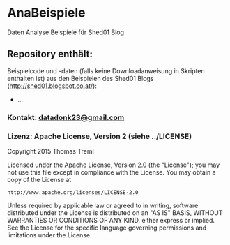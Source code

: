 AnaBeispiele
===========

Daten Analyse Beispiele für Shed01 Blog

## Repository enthält:
Beispielcode und -daten (falls keine Downloadanweisung in Skripten enthalten ist) aus den Beispielen des Shed01 Blogs (http://shed01.blogspot.co.at/):
* ...

### Kontakt: datadonk23@gmail.com

### Lizenz: Apache License, Version 2 (siehe ../LICENSE)
Copyright 2015 Thomas Treml

Licensed under the Apache License, Version 2.0 (the "License");
you may not use this file except in compliance with the License.
You may obtain a copy of the License at

    http://www.apache.org/licenses/LICENSE-2.0

Unless required by applicable law or agreed to in writing, software
distributed under the License is distributed on an "AS IS" BASIS,
WITHOUT WARRANTIES OR CONDITIONS OF ANY KIND, either express or implied.
See the License for the specific language governing permissions and
limitations under the License.
